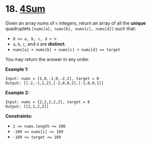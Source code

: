 # 18. [4Sum](https://leetcode.com/problems/4sum/)

Given an array nums of `n` integers, return an array of all the __unique__ quadruplets `[nums[a], nums[b], nums[c], nums[d]]` such that:

- `0 <= a, b, c, d < n`
- `a`, `b`, `c`, and `d` are __distinct__.
- `nums[a] + nums[b] + nums[c] + nums[d] == target`

You may return the answer in any order.

__Example 1:__

```plain
Input: nums = [1,0,-1,0,-2,2], target = 0
Output: [[-2,-1,1,2],[-2,0,0,2],[-1,0,0,1]]
```

__Example 2:__

```plain
Input: nums = [2,2,2,2,2], target = 8
Output: [[2,2,2,2]]
```

__Constraints:__

- `1 <= nums.length <= 200`
- `-109 <= nums[i] <= 109`
- `-109 <= target <= 109`
